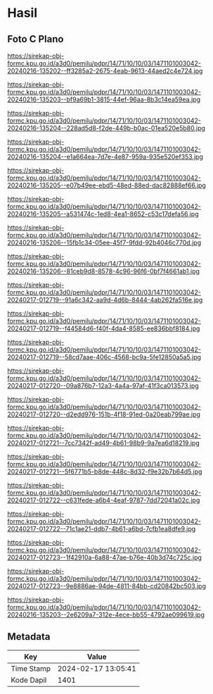 # Hasil

## Foto C Plano

https://sirekap-obj-formc.kpu.go.id/a3d0/pemilu/pdpr/14/71/10/10/03/1471101003042-20240216-135202--ff3285a2-2675-4eab-9613-44aed2c4e724.jpg

https://sirekap-obj-formc.kpu.go.id/a3d0/pemilu/pdpr/14/71/10/10/03/1471101003042-20240216-135203--bf9a69b1-3815-44ef-96aa-8b3c14ea59ea.jpg

https://sirekap-obj-formc.kpu.go.id/a3d0/pemilu/pdpr/14/71/10/10/03/1471101003042-20240216-135204--228ad5d8-f2de-449b-b0ac-01ea520e5b80.jpg

https://sirekap-obj-formc.kpu.go.id/a3d0/pemilu/pdpr/14/71/10/10/03/1471101003042-20240216-135204--e1a664ea-7d7e-4e87-959a-935e520ef353.jpg

https://sirekap-obj-formc.kpu.go.id/a3d0/pemilu/pdpr/14/71/10/10/03/1471101003042-20240216-135205--e07b49ee-ebd5-48ed-88ed-dac82888ef66.jpg

https://sirekap-obj-formc.kpu.go.id/a3d0/pemilu/pdpr/14/71/10/10/03/1471101003042-20240216-135205--a531474c-1ed8-4ea1-8652-c53c17defa56.jpg

https://sirekap-obj-formc.kpu.go.id/a3d0/pemilu/pdpr/14/71/10/10/03/1471101003042-20240216-135206--15fb1c34-05ee-45f7-9fdd-92b4046c770d.jpg

https://sirekap-obj-formc.kpu.go.id/a3d0/pemilu/pdpr/14/71/10/10/03/1471101003042-20240216-135206--81ceb9d8-8578-4c96-96f6-0bf7f4661ab1.jpg

https://sirekap-obj-formc.kpu.go.id/a3d0/pemilu/pdpr/14/71/10/10/03/1471101003042-20240217-012719--91a6c342-aa9d-4d6b-8444-4ab262fa516e.jpg

https://sirekap-obj-formc.kpu.go.id/a3d0/pemilu/pdpr/14/71/10/10/03/1471101003042-20240217-012719--f44584d6-f40f-4da4-8585-ee836bbf8184.jpg

https://sirekap-obj-formc.kpu.go.id/a3d0/pemilu/pdpr/14/71/10/10/03/1471101003042-20240217-012719--58cd7aae-406c-4568-bc9a-5fe12850a5a5.jpg

https://sirekap-obj-formc.kpu.go.id/a3d0/pemilu/pdpr/14/71/10/10/03/1471101003042-20240217-012720--09a876b7-12a3-4a4a-97af-41f3ca013573.jpg

https://sirekap-obj-formc.kpu.go.id/a3d0/pemilu/pdpr/14/71/10/10/03/1471101003042-20240217-012720--d2edd976-151b-4f18-91ed-0a20eab799ae.jpg

https://sirekap-obj-formc.kpu.go.id/a3d0/pemilu/pdpr/14/71/10/10/03/1471101003042-20240217-012721--7cc7342f-ad49-4b61-98b9-9a7ea6d18219.jpg

https://sirekap-obj-formc.kpu.go.id/a3d0/pemilu/pdpr/14/71/10/10/03/1471101003042-20240217-012721--5f6771b5-b8de-448c-8d32-f9e32b7b64d5.jpg

https://sirekap-obj-formc.kpu.go.id/a3d0/pemilu/pdpr/14/71/10/10/03/1471101003042-20240217-012722--c631fede-a6b4-4eaf-9787-7dd72041a02c.jpg

https://sirekap-obj-formc.kpu.go.id/a3d0/pemilu/pdpr/14/71/10/10/03/1471101003042-20240217-012722--71c1ae21-ddb7-4b61-a6bd-7cfb1ea8dfe9.jpg

https://sirekap-obj-formc.kpu.go.id/a3d0/pemilu/pdpr/14/71/10/10/03/1471101003042-20240217-012723--1f42910a-6a88-47ae-b76e-40b3d74c725c.jpg

https://sirekap-obj-formc.kpu.go.id/a3d0/pemilu/pdpr/14/71/10/10/03/1471101003042-20240217-012723--9e8886ae-94de-4811-84bb-cd20842bc503.jpg

https://sirekap-obj-formc.kpu.go.id/a3d0/pemilu/pdpr/14/71/10/10/03/1471101003042-20240216-135203--2e6209a7-312e-4ece-bb55-4792ae099619.jpg


## Metadata

| Key        | Value               |
| ---------- | ------------------- |
| Time Stamp | 2024-02-17 13:05:41 |
| Kode Dapil | 1401                |



